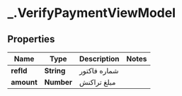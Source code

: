 # _.VerifyPaymentViewModel

## Properties
Name | Type | Description | Notes
------------ | ------------- | ------------- | -------------
**refId** | **String** | شماره فاکتور | 
**amount** | **Number** | مبلغ تراکنش | 


